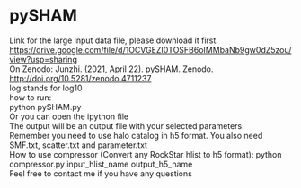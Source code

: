 # pySHAM
Link for the large input data file, please download it first. <br>
https://drive.google.com/file/d/1OCVGEZI0TOSFB6oIMMbaNb9gw0dZ5zou/view?usp=sharing <br>
On Zenodo: Junzhi. (2021, April 22). pySHAM. Zenodo. http://doi.org/10.5281/zenodo.4711237 <br>
log stands for log10 <br>
how to run: <br>
python pySHAM.py <br>
Or you can open the ipython file <br>
The output will be an output file with your selected parameters. <br>
Remember you need to use halo catalog in h5 format. You also need SMF.txt, scatter.txt and parameter.txt <br>
How to use compressor (Convert any RockStar hlist to h5 format): python compressor.py input_hlist_name output_h5_name <br>
Feel free to contact me if you have any questions <br>

